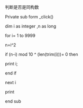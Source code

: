 判断是否是同构数

Private sub form _click()

dim i as integer ,n as long

for i= 1 to 9999

n=i^2

if (n-i) mod 10 ^ (len(trim(i)))= 0 then 

print i;

end if

next i

print

end sub
